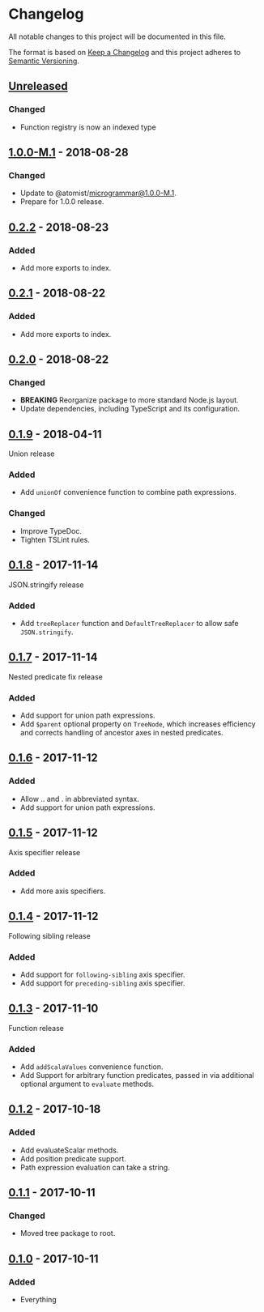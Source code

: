# Changelog

All notable changes to this project will be documented in this file.

The format is based on [Keep a Changelog](http://keepachangelog.com/)
and this project adheres to [Semantic Versioning](http://semver.org/).

## [Unreleased](https://github.com/atomist/tree-path-ts/compare/1.0.0-M.1...HEAD)

### Changed

- Function registry is now an indexed type

## [1.0.0-M.1](https://github.com/atomist/tree-path-ts/compare/0.2.2...1.0.0-M.1) - 2018-08-28

### Changed

-   Update to @atomist/microgrammar@1.0.0-M.1.
-   Prepare for 1.0.0 release.

## [0.2.2](https://github.com/atomist/tree-path-ts/compare/0.2.1...0.2.2) - 2018-08-23

### Added

-   Add more exports to index.

## [0.2.1](https://github.com/atomist/tree-path-ts/compare/0.2.0...0.2.1) - 2018-08-22

### Added

-   Add more exports to index.

## [0.2.0](https://github.com/atomist/tree-path-ts/compare/0.1.9...0.2.0) - 2018-08-22

### Changed

-   **BREAKING** Reorganize package to more standard Node.js layout.
-   Update dependencies, including TypeScript and its configuration.

## [0.1.9](https://github.com/atomist/tree-path-ts/compare/0.1.8...0.1.9) - 2018-04-11

Union release

### Added

-   Add `unionOf` convenience function to combine path expressions.

### Changed

-   Improve TypeDoc.
-   Tighten TSLint rules.

## [0.1.8](https://github.com/atomist/tree-path-ts/compare/0.1.7...0.1.8) - 2017-11-14

JSON.stringify release

### Added

-   Add `treeReplacer` function and `DefaultTreeReplacer` to allow
    safe `JSON.stringify`.

## [0.1.7](https://github.com/atomist/tree-path-ts/compare/0.1.6...0.1.7) - 2017-11-14

Nested predicate fix release

### Added

-   Add support for union path expressions.
-   Add `$parent` optional property on `TreeNode`, which increases
    efficiency and corrects handling of ancestor axes in nested
    predicates.

## [0.1.6](https://github.com/atomist/tree-path-ts/compare/0.1.5...0.1.6) - 2017-11-12

### Added

-   Allow .. and . in abbreviated syntax.
-   Add support for union path expressions.


## [0.1.5](https://github.com/atomist/tree-path-ts/compare/0.1.4...0.1.5) - 2017-11-12

Axis specifier release

### Added

-   Add more axis specifiers.

## [0.1.4](https://github.com/atomist/tree-path-ts/compare/0.1.3...0.1.4) - 2017-11-12

Following sibling release

### Added

-   Add support for `following-sibling` axis specifier.
-   Add support for `preceding-sibling` axis specifier.


## [0.1.3](https://github.com/atomist/tree-path-ts/compare/0.1.2...0.1.3) - 2017-11-10

Function release

### Added

-   Add `addScalaValues` convenience function.
-   Add Support for arbitrary function predicates, passed in via
    additional optional argument to `evaluate` methods.

## [0.1.2](https://github.com/atomist/tree-path-ts/compare/0.1.1...0.1.2) - 2017-10-18

### Added

-   Add evaluateScalar methods.
-   Add position predicate support.
-   Path expression evaluation can take a string.

## [0.1.1](https://github.com/atomist/tree-path-ts/compare/0.1.0...0.1.1) - 2017-10-11

### Changed

-   Moved tree package to root.

## [0.1.0](https://github.com/atomist/tree-path-ts/tree/0.1.0) - 2017-10-11

### Added

-   Everything
